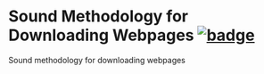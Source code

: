 # Sound Methodology for Downloading Webpages [![badge](https://img.shields.io/badge/In%20Proceedings-TMA%202021-blue.svg)](https://tma.ifip.org/2021/)
Sound methodology for downloading webpages
